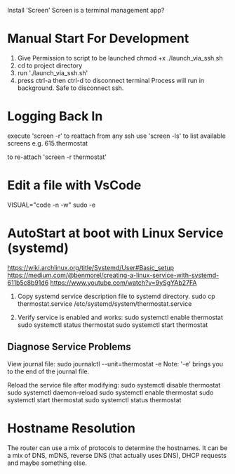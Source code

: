 Install 'Screen'
Screen is a terminal management app?

# Manual Start For Development
1. Give Permission to script to be launched
chmod +x ./launch_via_ssh.sh
2. cd to project directory
3. run './launch_via_ssh.sh'
4. press ctrl-a then ctrl-d to disconnect terminal
Process will run in background.
Safe to disconnect ssh.
# Logging Back In
execute 'screen -r' to reattach from any ssh
use 'screen -ls' to list available screens
e.g.
    615.thermostat

to re-attach 'screen -r thermostat'

# Edit a file with VsCode
VISUAL="code -n -w" sudo -e <filename>

# AutoStart at boot with Linux Service (systemd)
https://wiki.archlinux.org/title/Systemd/User#Basic_setup
https://medium.com/@benmorel/creating-a-linux-service-with-systemd-611b5c8b91d6
https://www.youtube.com/watch?v=9ySgYAb27FA


1. Copy systemd service description file to systemd directory.
sudo cp thermostat.service /etc/systemd/system/thermostat.service

2. Verify service is enabled and works:
sudo systemctl enable thermostat
sudo systemctl status thermostat
sudo systemctl start thermostat

## Diagnose Service Problems
View journal file:
sudo journalctl --unit=thermostat -e
Note: '-e' brings you to the end of the journal file.

Reload the service file after modifying:
sudo systemctl disable thermostat
sudo systemctl daemon-reload
sudo systemctl enable thermostat
sudo systemctl start thermostat
sudo systemctl status thermostat

# Hostname Resolution
The router can use a mix of protocols to determine the hostnames. It can be a mix of DNS, mDNS, reverse DNS (that actually uses DNS), DHCP requests and maybe something else.